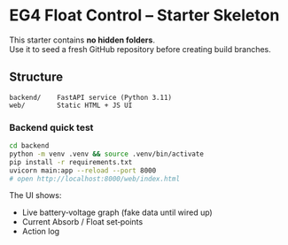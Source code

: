 # EG4 Float Control – Starter Skeleton

This starter contains **no hidden folders**.  
Use it to seed a fresh GitHub repository before creating build branches.

## Structure

```
backend/    FastAPI service (Python 3.11)
web/        Static HTML + JS UI
```

### Backend quick test

```bash
cd backend
python -m venv .venv && source .venv/bin/activate
pip install -r requirements.txt
uvicorn main:app --reload --port 8000
# open http://localhost:8000/web/index.html
```

The UI shows:
* Live battery‑voltage graph (fake data until wired up)
* Current Absorb / Float set‑points
* Action log
